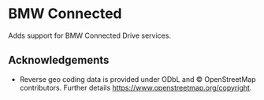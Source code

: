 # BMW Connected

Adds support for BMW Connected Drive services.

## Acknowledgements
- Reverse geo coding data is provided under ODbL and © OpenStreetMap contributors. Further details https://www.openstreetmap.org/copyright.